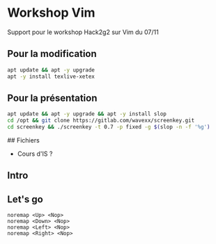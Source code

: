 # Workshop Vim

Support pour le workshop Hack2g2 sur Vim du 07/11

## Pour la modification

```bash
apt update && apt -y upgrade
apt -y install texlive-xetex
```

## Pour la présentation

```bash
apt update && apt -y upgrade && apt -y install slop
cd /opt && git clone https://gitlab.com/wavexx/screenkey.git
cd screenkey && ./screenkey -t 0.7 -p fixed -g $(slop -n -f '%g')
```

## Fichiers

* Cours d'IS ?

## Intro


## Let's go
```vim
noremap <Up> <Nop>
noremap <Down> <Nop>
noremap <Left> <Nop>
noremap <Right> <Nop>
```

